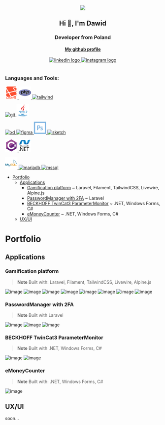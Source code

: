 <h3 align="center">
  <img src="https://images.weserv.nl/?url=avatars.githubusercontent.com/u/34130518?v=4&h=200&w=200&fit=cover&mask=circle&maxage=7d" align="center">
</h3>
<h2 align="center">Hi 👋, I'm Dawid</h2>
<h3 align="center">Developer from Poland</h3>
<h4 align="center"><a href="https://github.com/dkulza">My github profile</a></h4>

<div align="center">
  <a href="https://www.linkedin.com/in/dkulza/" target="_blank">
    <img src="https://raw.githubusercontent.com/maurodesouza/profile-readme-generator/master/src/assets/icons/social/linkedin/default.svg" width="52" height="40" alt="linkedin logo"  />
  </a>
  <a href="https://www.instagram.com/dawidcodes/" target="_blank">
    <img src="https://raw.githubusercontent.com/maurodesouza/profile-readme-generator/master/src/assets/icons/social/instagram/default.svg" width="52" height="40" alt="instagram logo"  />
  </a>
</div>

<br>

<h3 align="left">Languages and Tools:</h3>
<p align="left"> 
  <a href="https://laravel.com/" target="_blank" rel="noreferrer"> <img src="https://raw.githubusercontent.com/devicons/devicon/master/icons/laravel/laravel-plain-wordmark.svg" alt="laravel" width="40" height="40"/> </a>   
  <a href="https://www.php.net" target="_blank" rel="noreferrer"> <img src="https://raw.githubusercontent.com/devicons/devicon/master/icons/php/php-original.svg" alt="php" width="40" height="40"/> </a>  
  <a href="https://tailwindcss.com/" target="_blank" rel="noreferrer"> <img src="https://www.vectorlogo.zone/logos/tailwindcss/tailwindcss-icon.svg" alt="tailwind" width="40" height="40"/> </a> 
</p>
<p align="left"> 
  <a href="https://git-scm.com/" target="_blank" rel="noreferrer"> <img src="https://www.vectorlogo.zone/logos/git-scm/git-scm-icon.svg" alt="git" width="40" height="40"/> </a> 
  <a href="https://www.java.com" target="_blank" rel="noreferrer"> <img src="https://raw.githubusercontent.com/devicons/devicon/master/icons/java/java-original.svg" alt="java" width="40" height="40"/> </a> 
</p>
<p align="left"> 
  <a href="https://www.adobe.com/products/xd.html" target="_blank" rel="noreferrer"> <img src="https://cdn.worldvectorlogo.com/logos/adobe-xd.svg" alt="xd" width="40" height="40"/> </a>
  <a href="https://www.figma.com/" target="_blank" rel="noreferrer"> <img src="https://www.vectorlogo.zone/logos/figma/figma-icon.svg" alt="figma" width="40" height="40"/> </a> 
  <a href="https://www.photoshop.com/en" target="_blank" rel="noreferrer"> <img src="https://raw.githubusercontent.com/devicons/devicon/master/icons/photoshop/photoshop-line.svg" alt="photoshop" width="40" height="40"/> </a> 
  <a href="https://www.sketch.com/" target="_blank" rel="noreferrer"> <img src="https://www.vectorlogo.zone/logos/sketchapp/sketchapp-icon.svg" alt="sketch" width="40" height="40"/> </a>  
</p>
<p align="left"> 
  <a href="https://www.w3schools.com/cs/" target="_blank" rel="noreferrer"> <img src="https://raw.githubusercontent.com/devicons/devicon/master/icons/csharp/csharp-original.svg" alt="csharp" width="40" height="40"/> </a> 
  <a href="https://dotnet.microsoft.com/" target="_blank" rel="noreferrer"> <img src="https://raw.githubusercontent.com/devicons/devicon/master/icons/dot-net/dot-net-original-wordmark.svg" alt="dotnet" width="40" height="40"/> </a> 
</p>
<p align="left">   
  <a href="https://www.mysql.com/" target="_blank" rel="noreferrer"> <img src="https://raw.githubusercontent.com/devicons/devicon/master/icons/mysql/mysql-original-wordmark.svg" alt="mysql" width="40" height="40"/> </a> 
  <a href="https://mariadb.org/" target="_blank" rel="noreferrer"> <img src="https://www.vectorlogo.zone/logos/mariadb/mariadb-icon.svg" alt="mariadb" width="40" height="40"/> </a> 
  <a href="https://www.microsoft.com/en-us/sql-server" target="_blank" rel="noreferrer"> <img src="https://www.svgrepo.com/show/303229/microsoft-sql-server-logo.svg" alt="mssql" width="40" height="40"/> </a> 
</p>

- [Portfolio](#portfolio)
  - [Applications](#applications)
    - [Gamification platform](#gamification-platform) ~ Laravel, Filament, TailwindCSS, Livewire, Alpine.js
    - [PasswordManager with 2FA](#passwordmanager-with-2fa) ~ Laravel
    - [BECKHOFF TwinCat3 ParameterMonitor](#beckhoff-twincat3-parametermonitor) ~ .NET, Windows Forms, C#
    - [eMoneyCounter](#emoneycounter) ~ .NET, Windows Forms, C#
  - [UX/UI](#uxui)

# Portfolio

## Applications

### Gamification platform
> __Note__ Built with: Laravel, Filament, TailwindCSS, Livewire, Alpine.js

![image](https://user-images.githubusercontent.com/34130518/222965152-6eda510a-95f8-4bee-b78b-ce63aa309a37.png)
![image](https://user-images.githubusercontent.com/34130518/222965274-8aa843c3-cf7e-4e63-b54d-bca45f7f68a0.png)
![image](https://user-images.githubusercontent.com/34130518/222965402-ae3aa64d-697a-4bd8-ac72-414208acf376.png)
![image](https://user-images.githubusercontent.com/34130518/222965625-8fb22ca4-cb10-4b82-954c-a4cb86c18a6e.png)
![image](https://user-images.githubusercontent.com/34130518/222965676-2fa9a262-c42e-4fb1-938d-00bae2b281b2.png)
![image](https://user-images.githubusercontent.com/34130518/222965725-88cded96-a61d-4083-81a0-b960b3db3671.png)
![image](https://user-images.githubusercontent.com/34130518/222965794-f0869483-096c-464f-b743-b3de148441f6.png)
![image](https://user-images.githubusercontent.com/34130518/222965818-cc32a337-2613-474f-98f6-97cbd280954c.png)

### PasswordManager with 2FA
> __Note__ Built with Laravel

![image](https://user-images.githubusercontent.com/34130518/222966108-20af15cd-50f5-4b30-98b9-b0b5ba321dc7.png)
![image](https://user-images.githubusercontent.com/34130518/222966146-0c8f4cad-82b5-4aff-81ec-c23fc14b8049.png)
![image](https://user-images.githubusercontent.com/34130518/222966236-760c5f60-68e3-4321-ac00-338edd89acd1.png)

###  BECKHOFF TwinCat3 ParameterMonitor
> __Note__ Built with .NET, Windows Forms, C#

![image](https://user-images.githubusercontent.com/34130518/222968840-1f59cc59-55fc-4ced-ad2b-cda4c99f7306.png)
![image](https://user-images.githubusercontent.com/34130518/222968906-3ffa6c17-2793-45b8-83f9-923cd6856485.png)

### eMoneyCounter
> __Note__ Built with: .NET, Windows Forms, C#

![image](https://user-images.githubusercontent.com/34130518/222969150-680c93a0-00da-4d78-8879-1259a1c7e9cc.png)


## UX/UI
soon...
